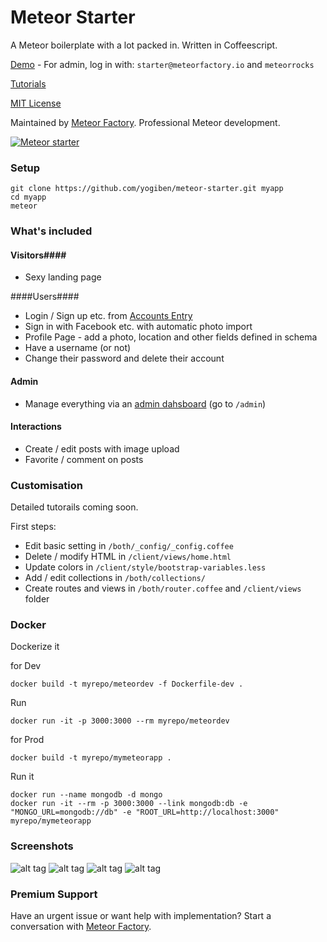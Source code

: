 Meteor Starter
==============

A Meteor boilerplate with a lot packed in. Written in Coffeescript.

[Demo](http://starter.meteor.com) - For admin, log in with: `starter@meteorfactory.io` and `meteorrocks`

[Tutorials](http://learn.meteorfactory.io/meteor-starter/)

[MIT License](http://choosealicense.com/licenses/mit/)

Maintained by [Meteor Factory](https://meteorfactory.io). Professional Meteor development.

[![Meteor starter](https://raw.githubusercontent.com/yogiben/meteor-starter/master/readme/meteor-factory.jpg)](http://meteorfactory.io)

### Setup ####

```
git clone https://github.com/yogiben/meteor-starter.git myapp
cd myapp
meteor
```

### What's included ###
#### Visitors####
* Sexy landing page

####Users####
* Login / Sign up etc. from [Accounts Entry](https://github.com/Differential/accounts-entry)
* Sign in with Facebook etc. with automatic photo import
* Profile Page - add a photo, location and other fields defined in schema
* Have a username (or not)
* Change their password and delete their account

#### Admin ####
* Manage everything via an [admin dahsboard](https://github.com/yogiben/meteor-admin/) (go to `/admin`)

#### Interactions ####
* Create / edit posts with image upload
* Favorite / comment on posts

### Customisation ###
Detailed tutorails coming soon.

First steps:
* Edit basic setting in `/both/_config/_config.coffee`
* Delete / modify HTML in `/client/views/home.html`
* Update colors in `/client/style/bootstrap-variables.less`
* Add / edit collections in `/both/collections/`
* Create routes and views in `/both/router.coffee` and `/client/views` folder

### Docker ###
Dockerize it

for Dev

```
docker build -t myrepo/meteordev -f Dockerfile-dev .
```

Run

```
docker run -it -p 3000:3000 --rm myrepo/meteordev
```


for Prod

```
docker build -t myrepo/mymeteorapp .
```

Run it
```
docker run --name mongodb -d mongo
docker run -it --rm -p 3000:3000 --link mongodb:db -e "MONGO_URL=mongodb://db" -e "ROOT_URL=http://localhost:3000" myrepo/mymeteorapp
```

### Screenshots ###
![alt tag](https://raw.githubusercontent.com/yogiben/meteor-starter/master/readme/meteor-starter-5.png)
![alt tag](https://raw.githubusercontent.com/yogiben/meteor-starter/master/readme/login.png)
![alt tag](https://raw.githubusercontent.com/yogiben/meteor-starter/master/readme/profile.png)
![alt tag](https://raw.githubusercontent.com/yogiben/meteor-starter/master/readme/like_comment.png)

### Premium Support ###
Have an urgent issue or want help with implementation? Start a conversation with [Meteor Factory](http://meteorfactory.io).
